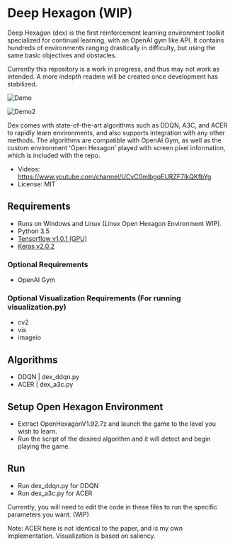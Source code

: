 # Deep Hexagon (WIP)

Deep Hexagon (dex) is the first reinforcement learning environment toolkit specialized for continual learning, with an OpenAI gym like API. It contains hundreds of environments ranging drastically in difficulty, but using the same basic objectives and obstacles.

Currently this repository is a work in progress, and thus may not work as intended. A more indepth readme will be created once development has stabilized.

![Demo](videos/dex_rotation3_222s_inc.gif)

![Demo2](videos/dex_environment_showcase.gif)

Dex comes with state-of-the-art algorithms such as DDQN, A3C, and ACER to rapidly learn environments, and also supports integration with any other methods. The algorithms are compatible with OpenAI Gym, as well as the custom environment 'Open Hexagon' played with screen pixel information, which is included with the repo.

- Videos: https://www.youtube.com/channel/UCvC0mlbgqEURZF7IkQKfbYg
- License: MIT

## Requirements

- Runs on Windows and Linux (Linux Open Hexagon Environment WIP).
- Python 3.5
- [Tensorflow v1.0.1 (GPU)](https://github.com/tensorflow/tensorflow)
- [Keras v2.0.2](https://github.com/fchollet/keras)

### Optional Requirements

- OpenAI Gym

### Optional Visualization Requirements (For running visualization.py)

- cv2
- vis
- imageio

## Algorithms

- DDQN | dex_ddqn.py
- ACER | dex_a3c.py

## Setup Open Hexagon Environment

- Extract OpenHexagonV1.92.7z and launch the game to the level you wish to learn.
- Run the script of the desired algorithm and it will detect and begin playing the game.

## Run

- Run dex_ddqn.py for DDQN
- Run dex_a3c.py for ACER

Currently, you will need to edit the code in these files to run the specific parameters you want. (WIP)

Note: ACER here is not identical to the paper, and is my own implementation. Visualization is based on saliency.
